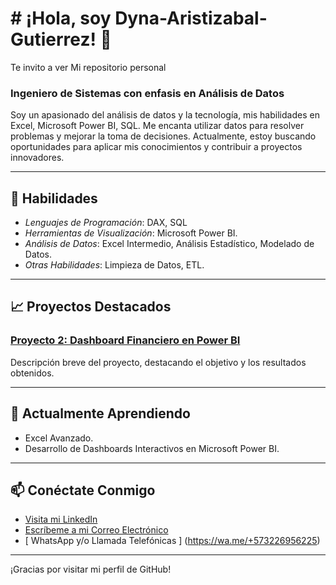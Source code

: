 # # ¡Hola, soy Dyna-Aristizabal-Gutierrez! 👋
Te invito a ver Mi repositorio personal

### Ingeniero de Sistemas con enfasis en Análisis de Datos

Soy un apasionado del análisis de datos y la tecnología, mis habilidades en Excel, Microsoft Power BI, SQL. 
Me encanta utilizar datos para resolver problemas y mejorar la toma de decisiones.
Actualmente, estoy buscando oportunidades para aplicar mis conocimientos y contribuir a proyectos innovadores.

---
## 🚀 Habilidades

- *Lenguajes de Programación*: DAX, SQL
- *Herramientas de Visualización*: Microsoft Power BI.
- *Análisis de Datos*: Excel Intermedio, Análisis Estadístico, Modelado de Datos.
- *Otras Habilidades*: Limpieza de Datos, ETL.
---

## 📈 Proyectos Destacados

### [Proyecto 2: Dashboard Financiero en Power BI](https://github.com/tuusuario/proyecto-dashboard-powerbi)
Descripción breve del proyecto, destacando el objetivo y los resultados obtenidos.

---

## 🌱 Actualmente Aprendiendo

- Excel Avanzado.
- Desarrollo de Dashboards Interactivos en Microsoft Power BI.

---

## 📫 Conéctate Conmigo

- [ Visita mi LinkedIn ](https://www.linkedin.com/in/dyna-aristizabal/)
- [ Escríbeme a mi Correo Electrónico ](https://ing.sistemas.dynaaristizabal@gmail.com/)
- [ WhatsApp y/o Llamada Telefónicas  ] (https://wa.me/+573226956225)
  

---

¡Gracias por visitar mi perfil de GitHub!
